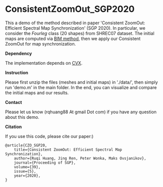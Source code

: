 # ConsistentZoomOut_SGP2020
This a demo of the method described in paper 'Consistent ZoomOut: Efficient Spectral Map Synchronization' (SGP 2020). 
In particular, we consider the *Fourleg* class (20 shapes) from SHREC07 dataset. The initial maps are computed via [BIM method](http://www.vovakim.com/projects/CorrsBlended/), then we apply our Consistent ZoomOut for map synchronization.

**Dependency**

The implementation depends on [CVX](http://cvxr.com/cvx/). 

**Instruction**

Please first unzip the files (meshes and initial maps) in './data/', then simply run 'demo.m' in the main folder. In the end, you can visualize and compare the initial maps and our results. 

**Contact**

Please let us know (rqhuang88 At gmail Dot com) if you have any question about this demo.

**Citation**

If you use this code, please cite our paper:)
```
@article{CZO_SGP20,
    title={Consistent ZoomOut: Efficient Spectral Map Synchronization}, 
    author={Ruqi Huang, Jing Ren, Peter Wonka, Maks Ovsjanikov},
    journal={Proceeding of SGP},
    volume={39},
    issue={5},
    year={2020},
}
```


